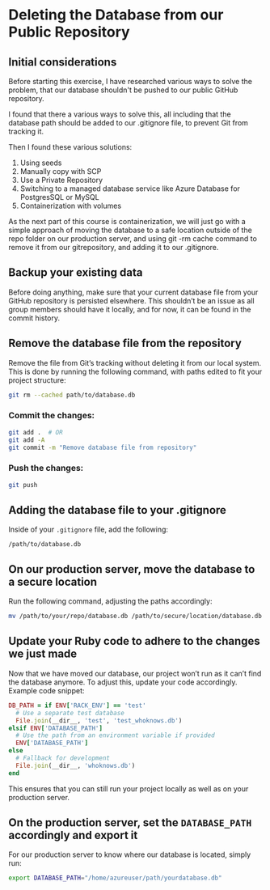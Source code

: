# Deleting the Database from our Public Repository

## Initial considerations

Before starting this exercise, I have researched various ways to solve the problem, that our database shouldn't be pushed to our public GitHub repository.

I found that there a various ways to solve this, all including that the database path should be added to our .gitignore file, to prevent Git from tracking it.

Then I found these various solutions:
1. Using seeds
2. Manually copy with SCP
3. Use a Private Repository
4. Switching to a managed database service like Azure Database for PostgresSQL or MySQL
5. Containerization with volumes

As the next part of this course is containerization, we will just go with a simple approach of moving the database to a safe location outside of the repo folder on our production server, and using git -rm cache command to remove it from our gitrepository, and adding it to our .gitignore.

## Backup your existing data

Before doing anything, make sure that your current database file from your GitHub repository is persisted elsewhere. This shouldn’t be an issue as all group members should have it locally, and for now, it can be found in the commit history.

## Remove the database file from the repository

Remove the file from Git’s tracking without deleting it from our local system. This is done by running the following command, with paths edited to fit your project structure:

```sh
git rm --cached path/to/database.db
```

### Commit the changes:

```sh
git add .  # OR
git add -A
git commit -m "Remove database file from repository"
```

### Push the changes:

```sh
git push
```

## Adding the database file to your .gitignore

Inside of your `.gitignore` file, add the following:

```
/path/to/database.db
```

## On our production server, move the database to a secure location

Run the following command, adjusting the paths accordingly:

```sh
mv /path/to/your/repo/database.db /path/to/secure/location/database.db
```

## Update your Ruby code to adhere to the changes we just made

Now that we have moved our database, our project won’t run as it can’t find the database anymore. To adjust this, update your code accordingly. Example code snippet:

```ruby
DB_PATH = if ENV['RACK_ENV'] == 'test'
  # Use a separate test database
  File.join(__dir__, 'test', 'test_whoknows.db')
elsif ENV['DATABASE_PATH']
  # Use the path from an environment variable if provided
  ENV['DATABASE_PATH']
else
  # Fallback for development
  File.join(__dir__, 'whoknows.db')
end
```

This ensures that you can still run your project locally as well as on your production server.

## On the production server, set the `DATABASE_PATH` accordingly and export it

For our production server to know where our database is located, simply run:

```sh
export DATABASE_PATH="/home/azureuser/path/yourdatabase.db"
